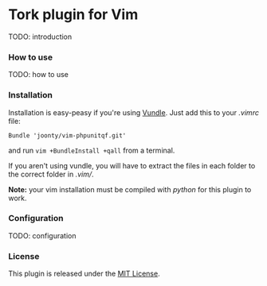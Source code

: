 # Tork plugin for Vim

TODO: introduction

### How to use

TODO: how to use

### Installation

Installation is easy-peasy if you're using [Vundle][2]. Just add this to your *.vimrc* file:

```vim
Bundle 'joonty/vim-phpunitqf.git'
```
and run `vim +BundleInstall +qall` from a terminal.

If you aren't using vundle, you will have to extract the files in each folder to the correct folder in *.vim/*.

**Note:** your vim installation must be compiled with *python* for this plugin to work.

### Configuration

TODO: configuration

### License

This plugin is released under the [MIT License][3].

[1]: http://vimdoc.sourceforge.net/htmldoc/quickfix.html
[2]: https://github.com/gmarik/vundle
[3]: https://raw.github.com/joonty/vim-tork/master/LICENSE
